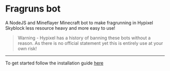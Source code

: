 # Fragruns bot

A NodeJS and Mineflayer Minecraft bot to make fragrunning in Hypixel Skyblock less resource heavy and more easy to use!

> Warning - Hypixel has a history of banning these bots without a reason. As there is no official statement yet this is entirely use at your own risk!

<hr>

To get started follow the installation guide [here](https://github.com/itsneyoa/fragrunning-bot/wiki/Installation)
